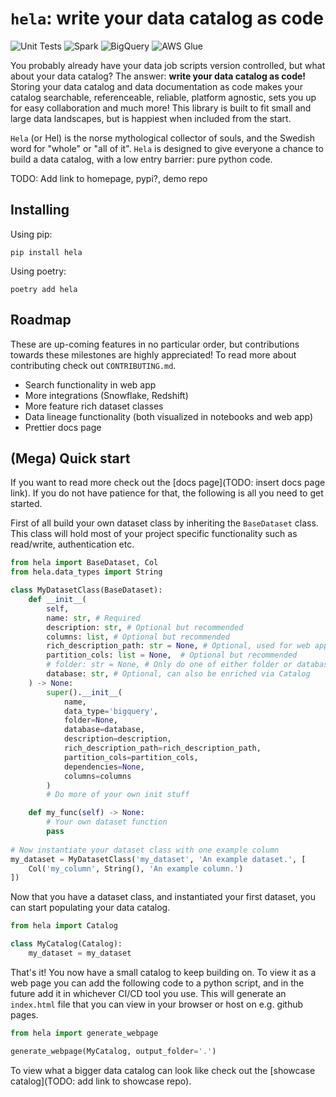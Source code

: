 # `hela`: write your data catalog as code
![Unit Tests](https://github.com/erikmunkby/hela/actions/workflows/unit_tests.yaml/badge.svg)
![Spark](https://github.com/erikmunkby/hela/actions/workflows/test_spark.yaml/badge.svg)
![BigQuery](https://github.com/erikmunkby/hela/actions/workflows/test_bigquery.yaml/badge.svg)
![AWS Glue](https://github.com/erikmunkby/hela/actions/workflows/test_aws_glue.yaml/badge.svg)

You probably already have your data job scripts version controlled, but what about your data catalog?
The answer: **write your data catalog as code!** Storing your data catalog and data documentation as code makes your catalog searchable, referenceable, reliable, platform agnostic, sets you up for easy collaboration and much more! 
This library is built to fit small and large data landscapes, but is happiest when included from the start.

`Hela` (or Hel) is the norse mythological collector of souls, and the Swedish word for "whole" or "all of it". `Hela`
is designed to give everyone a chance to build a data catalog, with a low entry barrier: pure python code.

TODO: Add link to homepage, pypi?, demo repo

## Installing
Using pip:

`pip install hela`

Using poetry:

`poetry add hela`

## Roadmap
These are up-coming features in no particular order, but contributions towards these milestones are highly appreciated! To read more about contributing check out `CONTRIBUTING.md`.

* Search functionality in web app
* More integrations (Snowflake, Redshift)
* More feature rich dataset classes
* Data lineage functionality (both visualized in notebooks and web app)
* Prettier docs page


## (Mega) Quick start
If you want to read more check out the [docs page](TODO: insert docs page link). If you do not have patience for that, the following is all you need to get started.

First of all build your own dataset class by inheriting the `BaseDataset` class. This class will hold most of your project specific functionality such as read/write, authentication etc.

```python
from hela import BaseDataset, Col
from hela.data_types import String

class MyDatasetClass(BaseDataset):
    def __init__(
        self,
        name: str, # Required
        description: str, # Optional but recommended
        columns: list, # Optional but recommended
        rich_description_path: str = None, # Optional, used for web app
        partition_cols: list = None,  # Optional but recommended
        # folder: str = None, # Only do one of either folder or database
        database: str, # Optional, can also be enriched via Catalog
    ) -> None:
        super().__init__(
            name,
            data_type='bigquery',
            folder=None,
            database=database,
            description=description,
            rich_description_path=rich_description_path,
            partition_cols=partition_cols,
            dependencies=None,
            columns=columns
        )
        # Do more of your own init stuff

    def my_func(self) -> None:
        # Your own dataset function
        pass
        
# Now instantiate your dataset class with one example column
my_dataset = MyDatasetClass('my_dataset', 'An example dataset.', [
    Col('my_column', String(), 'An example column.')
])
```

Now that you have a dataset class, and instantiated your first dataset, you can start populating your
data catalog.

```python
from hela import Catalog

class MyCatalog(Catalog):
    my_dataset = my_dataset
```

That's it! You now have a small catalog to keep building on. To view it as a web page you can
add the following code to a python script, and in the future add it in whichever CI/CD tool you use.
This will generate an `index.html` file that you can view in your browser or host on e.g. github pages.

```python
from hela import generate_webpage

generate_webpage(MyCatalog, output_folder='.')
```

To view what a bigger data catalog can look like check out the [showcase catalog](TODO: add link to showcase repo).
